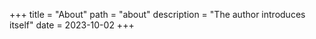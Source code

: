 +++
title = "About"
path = "about"
description = "The author introduces itself"
date = 2023-10-02
+++

